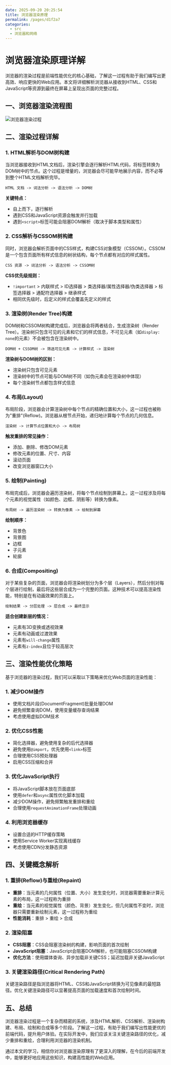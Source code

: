 ```yaml
---
date: 2025-09-20 20:25:54
title: 浏览器渲染原理
permalink: /pages/d1f2a7
categories:
  - src
  - 浏览器和网络
---
```


# 浏览器渲染原理详解

浏览器的渲染过程是前端性能优化的核心基础，了解这一过程有助于我们编写出更高效、响应更快的Web应用。本文将详细解析浏览器从接收到HTML、CSS和JavaScript等资源到最终在屏幕上呈现出页面的完整过程。

## 一、浏览器渲染流程图

![浏览器渲染过程](/img/浏览器渲染过程.png)

## 二、渲染过程详解

### 1. HTML解析与DOM树构建

当浏览器接收到HTML文档后，渲染引擎会逐行解析HTML代码，将标签转换为DOM树中的节点。这个过程是增量的，浏览器会尽可能早地展示内容，而不必等到整个HTML文档解析完毕。

```
HTML 文档 -> 词法分析 -> 语法分析 -> DOM树
```

**关键特点：**
- 自上而下，逐行解析
- 遇到CSS和JavaScript资源会触发并行加载
- 遇到`<script>`标签可能会阻塞DOM解析（取决于脚本类型和属性）

### 2. CSS解析与CSSOM树构建

同时，浏览器会解析页面中的CSS样式，构建CSS对象模型（CSSOM）。CSSOM是一个包含页面所有样式信息的树状结构，每个节点都有对应的样式属性。

```
CSS 资源 -> 词法分析 -> 语法分析 -> CSSOM树
```

**CSS优先级规则：**
- `!important` > 内联样式 > ID选择器 > 类选择器/属性选择器/伪类选择器 > 标签选择器 > 通配符选择器 > 继承样式
- 相同优先级时，后定义的样式会覆盖先定义的样式

### 3. 渲染树(Render Tree)构建

DOM树和CSSOM树构建完成后，浏览器会将两者结合，生成渲染树（Render Tree）。渲染树只包含可见的元素和它们的样式信息，不可见元素（如`display: none`的元素）不会被包含在渲染树中。

```
DOM树 + CSSOM树 -> 筛选可见元素 -> 计算样式 -> 渲染树
```

**渲染树与DOM树的区别：**
- 渲染树只包含可见元素
- 渲染树中的节点可能与DOM树不同（如伪元素会在渲染树中体现）
- 每个渲染树节点都包含样式信息

### 4. 布局(Layout)

布局阶段，浏览器会计算渲染树中每个节点的精确位置和大小，这一过程也被称为"重排"(Reflow)。浏览器从根节点开始，递归地计算每个节点的几何信息。

```
渲染树 -> 计算节点位置和大小 -> 布局树
```

**触发重排的常见操作：**
- 添加、删除、修改DOM元素
- 修改元素的位置、尺寸、内容
- 滚动页面
- 改变浏览器窗口大小

### 5. 绘制(Painting)

布局完成后，浏览器会遍历渲染树，将每个节点绘制到屏幕上。这一过程涉及将每个元素的视觉属性（如颜色、边框、阴影等）转换为像素。

```
布局树 -> 遍历渲染树 -> 转换为像素 -> 绘制到屏幕
```

**绘制顺序：**
- 背景色
- 背景图
- 边框
- 子元素
- 轮廓

### 6. 合成(Compositing)

对于某些复杂的页面，浏览器会将渲染树划分为多个层（Layers），然后分别对每个层进行绘制，最后将这些层合成为一个完整的页面。这种技术可以提高渲染性能，特别是在有动画效果的页面上。

```
绘制结果 -> 分层处理 -> 层合成 -> 最终显示
```

**适合创建新层的情况：**
- 元素有3D变换或透视效果
- 元素有动画或过渡效果
- 元素有`will-change`属性
- 元素有`z-index`且位于较高层次

## 三、渲染性能优化策略

基于浏览器的渲染过程，我们可以采取以下策略来优化Web页面的渲染性能：

### 1. 减少DOM操作

- 使用文档片段(DocumentFragment)批量处理DOM
- 避免频繁查询DOM，使用变量缓存查询结果
- 考虑使用虚拟DOM技术

### 2. 优化CSS性能

- 简化选择器，避免使用复杂的后代选择器
- 避免使用`@import`，优先使用`<link>`标签
- 合理使用CSS预处理器
- 启用CSS压缩和合并

### 3. 优化JavaScript执行

- 将JavaScript脚本放在页面底部
- 使用`defer`和`async`属性优化脚本加载
- 减少DOM操作，避免频繁触发重排和重绘
- 合理使用`requestAnimationFrame`处理动画

### 4. 利用浏览器缓存

- 设置合适的HTTP缓存策略
- 使用Service Worker实现离线缓存
- 考虑使用CDN分发静态资源

## 四、关键概念解析

### 1. 重排(Reflow)与重绘(Repaint)

- **重排**：当元素的几何属性（位置、大小）发生变化时，浏览器需要重新计算元素的布局，这一过程称为重排
- **重绘**：当元素的视觉属性（颜色、背景）发生变化，但几何属性不变时，浏览器只需要重新绘制元素，这一过程称为重绘
- **性能消耗**：重排 > 重绘 > 合成

### 2. 渲染阻塞

- **CSS阻塞**：CSS会阻塞渲染树的构建，影响页面的首次绘制
- **JavaScript阻塞**：JavaScript会阻塞DOM解析，也可能阻塞CSSOM构建
- **优化方法**：使用媒体查询、异步加载非关键CSS；延迟加载非关键JavaScript

### 3. 关键渲染路径(Critical Rendering Path)

关键渲染路径是指浏览器将HTML、CSS和JavaScript转换为可见像素的最短路径。优化关键渲染路径可以显著提高页面的加载速度和首次绘制时间。

## 五、总结

浏览器渲染过程是一个复杂而精密的系统，涉及HTML解析、CSS解析、渲染树构建、布局、绘制和合成等多个阶段。了解这一过程，有助于我们编写出性能更优的前端代码，提升用户体验。在实际开发中，我们应该关注关键渲染路径的优化，减少重排和重绘，合理利用浏览器的渲染机制。

通过本文的学习，相信你对浏览器渲染原理有了更深入的理解，在今后的前端开发中，能够更好地应用这些知识，构建高性能的Web应用。